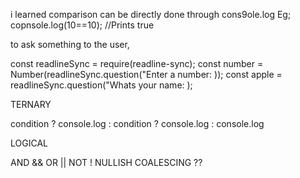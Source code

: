 i learned comparison can be directly done through cons9ole.log 
Eg; copnsole.log(10==10); //Prints true


to ask something to the user,

const readlineSync = require(readline-sync);
const number = Number(readlineSync.question("Enter a number: ));
const apple = readlineSync.question("Whats your name: );

TERNARY

condition ? console.log : condition ? console.log : console.log

LOGICAL

AND &&
OR ||
NOT !
NULLISH COALESCING ??
